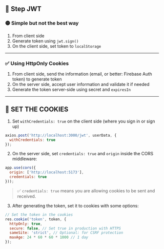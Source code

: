 ## 🔐 Step JWT

### 🟡 Simple but not the best way

1. From client side
2. Generate token using `jwt.sign()`
3. On the client side, set token to `localStorage`

---

### ✅ Using HttpOnly Cookies

1. From client side, send the information (email, or better: Firebase Auth token) to generate token
2. On the server side, accept user information and validate it if needed
3. Generate the token server-side using secret and `expiresIn`

---

## 🍪 SET THE COOKIES

1. Set `withCredentials: true` on the client side (where you sign in or sign up)

```js
axios.post('http://localhost:3000/jwt', userData, {
  withCredentials: true
});
```

2. On the server side, set `credentials: true` and `origin` inside the CORS middleware:

```js
app.use(cors({
  origin: ['http://localhost:5173'],
  credentials: true
}));
```

> ✅ `credentials: true` means you are allowing cookies to be sent and received.

3. After generating the token, set it to cookies with some options:

```js
// Set the token in the cookies
res.cookie('token', token, {
  httpOnly: true,
  secure: false, // Set true in production with HTTPS
  sameSite: 'strict', // Optional: for CSRF protection
  maxAge: 24 * 60 * 60 * 1000 // 1 day
});
```
